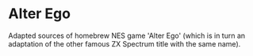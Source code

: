 # Alter Ego

Adapted sources of homebrew NES game 'Alter Ego' (which is in turn an adaptation of the other famous ZX Spectrum title with the same name).



